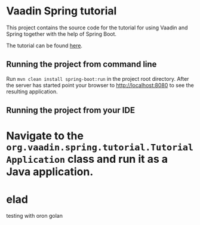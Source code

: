 
Vaadin Spring tutorial
======================

This project contains the source code for the tutorial for using Vaadin and Spring together with the help of Spring Boot.

The tutorial can be found [here](https://vaadin.github.io/spring-tutorial/).

## Running the project from command line

Run `mvn clean install spring-boot:run` in the project root directory. After the server has started point your browser to [http://localhost:8080](http://localhost:8080) to see the resulting application.

## Running the project from your IDE

Navigate to the `org.vaadin.spring.tutorial.TutorialApplication` class and run it as a Java application.
=======
# elad
testing with oron golan

